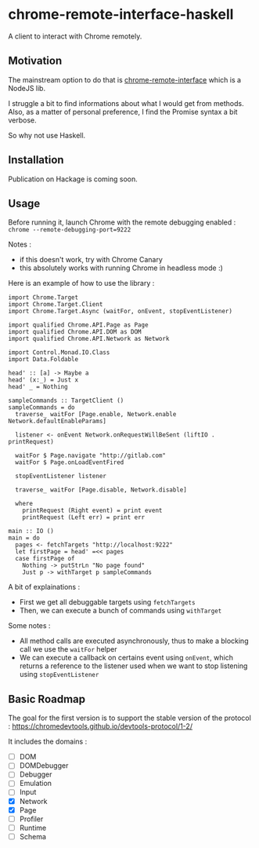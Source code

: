 # chrome-remote-interface-haskell

A client to interact with Chrome remotely.

## Motivation

The mainstream option to do that is [chrome-remote-interface](https://github.com/cyrus-and/chrome-remote-interface) which is a NodeJS lib.

I struggle a bit to find informations about what I would get from methods. Also, as a matter of personal preference, I find the Promise syntax a bit verbose.

So why not use Haskell.

## Installation

Publication on Hackage is coming soon.

## Usage

Before running it, launch Chrome with the remote debugging enabled : `chrome --remote-debugging-port=9222`

Notes :
- if this doesn't work, try with Chrome Canary
- this absolutely works with running Chrome in headless mode :)

Here is an example of how to use the library :

```
import Chrome.Target
import Chrome.Target.Client
import Chrome.Target.Async (waitFor, onEvent, stopEventListener)

import qualified Chrome.API.Page as Page
import qualified Chrome.API.DOM as DOM
import qualified Chrome.API.Network as Network

import Control.Monad.IO.Class
import Data.Foldable

head' :: [a] -> Maybe a
head' (x:_) = Just x
head' _ = Nothing

sampleCommands :: TargetClient ()
sampleCommands = do
  traverse_ waitFor [Page.enable, Network.enable Network.defaultEnableParams]

  listener <- onEvent Network.onRequestWillBeSent (liftIO . printRequest)

  waitFor $ Page.navigate "http://gitlab.com"
  waitFor $ Page.onLoadEventFired

  stopEventListener listener

  traverse_ waitFor [Page.disable, Network.disable]

  where
    printRequest (Right event) = print event
    printRequest (Left err) = print err

main :: IO ()
main = do
  pages <- fetchTargets "http://localhost:9222"
  let firstPage = head' =<< pages
  case firstPage of
    Nothing -> putStrLn "No page found"
    Just p -> withTarget p sampleCommands
```

A bit of explainations :
- First we get all debuggable targets using `fetchTargets`
- Then, we can execute a bunch of commands using `withTarget`

Some notes :
- All method calls are executed asynchronously, thus to make a blocking call we use the `waitFor` helper
- We can execute a callback on certains event using `onEvent`, which returns a reference to the listener used when we want to stop listening using `stopEventListener`

## Basic Roadmap

The goal for the first version is to support the stable version of the protocol : https://chromedevtools.github.io/devtools-protocol/1-2/ 

It includes the domains :
- [ ] DOM
- [ ] DOMDebugger
- [ ] Debugger
- [ ] Emulation
- [ ] Input
- [x] Network
- [x] Page
- [ ] Profiler
- [ ] Runtime
- [ ] Schema
